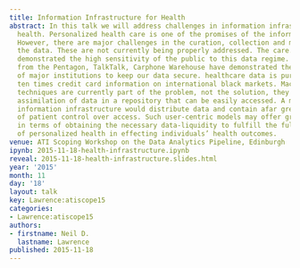 ```yaml
---
title: Information Infrastructure for Health
abstract: In this talk we will address challenges in information infrastructure for
  health. Personalized health care is one of the promises of the information revolution.
  However, there are major challenges in the curation, collection and management of
  the data. These are not currently being properly addressed. The care.data fiasco
  demonstrated the high sensitivity of the public to this data regime. Data leaks
  from the Pentagon, TalkTalk, Carphone Warehouse have demonstrated the inability
  of major institutions to keep our data secure. healthcare data is purportedly worth
  ten times credit card information on international black markets. Machine learning
  techniques are currently part of the problem, not the solution, they require centralised
  assimilation of data in a repository that can be easily accessed. A more robust
  information infrastructure would distribute data and contain afar greater degree
  of patient control over access. Such user-centric models may offer greater opportunity
  in terms of obtaining the necessary data-liquidity to fulfill the full potential
  of personalized health in effecting individuals’ health outcomes.
venue: ATI Scoping Workshop on the Data Analytics Pipeline, Edinburgh
ipynb: 2015-11-18-health-infrastructure.ipynb
reveal: 2015-11-18-health-infrastructure.slides.html
year: '2015'
month: 11
day: '18'
layout: talk
key: Lawrence:atiscope15
categories:
- Lawrence:atiscope15
authors:
- firstname: Neil D.
  lastname: Lawrence
published: 2015-11-18
---
```

